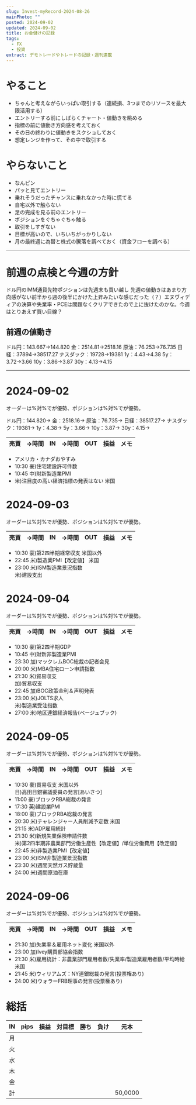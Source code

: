 ```yaml
---
slug: Invest-myRecord-2024-08-26
mainPhoto: ""
posted: 2024-09-02
updated: 2024-09-02
title: お金儲けの記録
tags:
  - FX
  - 投資
extract: デモトレードやトレードの記録・週刊連載
---
```

# やること

- ちゃんと考えながらいっぱい取引する（連続損、3つまでのリソースを最大限活用する）
- エントリーする前にしばらくチャート・値動きを眺める
- 指標の前に値動き方向感を考えておく
- その日の終わりに値動きをスクショしておく
- 想定レンジを作って、その中で取引する
# やらないこと
- なんピン
- パッと見てエントリー
- 乗れそうだったチャンスに乗れなかった時に慌てる
- 自宅以外で触らない
- 足の完成を見る前のエントリー
- ポジションをぐちゃぐちゃ触る
- 取引をしすぎない
- 目標が高いので、いちいちがっかりしない
- 月の最終週に為替と株式の騰落を調べておく（資金フローを調べる）
***
# 前週の点検と今週の方針

ドル円のIMM通貨先物ポジションは先週末も買い越し
先週の値動きはあまり方向感がない前半から週の後半にかけた上昇みたいな感じだった（？）エヌヴィディアの決算や失業率・PCEは問題なくクリアできたので上に抜けたのかな。今週はとりあえず買い目線？
## 前週の値動き
ドル円：143.667→144.820
金：2514.81→2518.16
原油：76.253→76.735
日経：37894→38517.27
ナスダック：19728→19381
1y：4.43→4.38
5y：3.72→3.66
10y：3.86→3.87
30y：4.13→4.15
***

# 2024-09-02

オーダーは%対%でが優勢、ポジションは%対%でが優勢。

ドル円：144.820→
金：2518.16→
原油：76.735→
日経：38517.27→
ナスダック：19381→
1y：4.38→
5y：3.66→
10y：3.87→
30y：4.15→

| 売買  | →時間 | IN  | →時間 | OUT | 損益  | メモ  |
| --- | --- | --- | --- | --- | --- | --- |
- アメリカ・カナダおやすみ
- 10:30	豪)住宅建設許可件数
- 10:45	中)財新製造業PMI
-	米)注目度の高い経済指標の発表はない	米国
# 2024-09-03

オーダーは%対%でが優勢、ポジションは%対%でが優勢。

| 売買  | →時間 | IN  | →時間 | OUT | 損益  | メモ  |
| --- | --- | --- | --- | --- | --- | --- |
- 10:30	豪)第2四半期経常収支	米国以外
- 22:45	米)製造業PMI【改定値】	米国
- 23:00	米)ISM製造業景況指数  
  米)建設支出

# 2024-09-04

オーダーは%対%でが優勢、ポジションは%対%でが優勢。

| 売買  | →時間 | IN  | →時間 | OUT | 損益  | メモ  |
| --- | --- | --- | --- | --- | --- | --- |

- 10:30	豪)第2四半期GDP
- 10:45	中)財新非製造業PMI
- 23:30	加)マックレムBOC総裁の記者会見
- 20:00	米)MBA住宅ローン申請指数
- 21:30	米)貿易収支  
  加)貿易収支
- 22:45	加)BOC政策金利＆声明発表
- 23:00	米)JOLTS求人  
  米)製造業受注指数
- 27:00	米)地区連銀経済報告(ベージュブック)

# 2024-09-05

オーダーは%対%でが優勢、ポジションは%対%でが優勢。

| 売買  | →時間 | IN  | →時間 | OUT | 損益  | メモ  |
| --- | --- | --- | --- | --- | --- | --- |
- 10:30	豪)貿易収支	米国以外  
  日)高田日銀審議委員の発言[あいさつ]
- 11:00	豪)ブロックRBA総裁の発言
- 17:30	英)建設業PMI
- 18:00	豪)ブロックRBA総裁の発言
- 20:30	米)チャレンジャー人員削減予定数	米国
- 21:15	米)ADP雇用統計
- 21:30	米)新規失業保険申請件数  
  米)第2四半期非農業部門労働生産性【改定値】/単位労働費用【改定値】
- 22:45	米)非製造業PMI【改定値】
- 23:00	米)ISM非製造業景況指数
- 23:30	米)週間天然ガス貯蔵量
- 24:00	米)週間原油在庫

# 2024-09-06

オーダーは%対%でが優勢、ポジションは%対%でが優勢。

| 売買  | →時間 | IN  | →時間 | OUT | 損益  | メモ  |
| --- | --- | --- | --- | --- | --- | --- |
- 21:30	加)失業率＆雇用ネット変化	米国以外
- 23:00	加)Ivey購買部協会指数
- 21:30	米)雇用統計：非農業部門雇用者数/失業率/製造業雇用者数/平均時給	米国
- 21:45	米)ウィリアムズ：NY連銀総裁の発言(投票権あり)
- 24:00	米)ウォラーFRB理事の発言(投票権あり)



# 総括
| IN  | pips | 損益  | 対目標 | 勝ち  | 負け  | 元本      |
| --- | ---- | --- | --- | --- | --- | ------- |
| 月   |      |     |     |     |     |         |
| 火   |      |     |     |     |     |         |
| 水   |      |     |     |     |     |         |
| 木   |      |     |     |     |     |         |
| 金   |      |     |     |     |     |         |
| 計   |      |     |     |     |     | 50,0000 |
